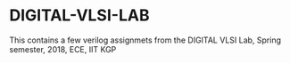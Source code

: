 # DIGITAL-VLSI-LAB
This contains a few verilog assignmets from the DIGITAL VLSI Lab, Spring semester, 2018, ECE, IIT KGP

